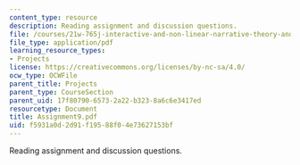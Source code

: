 ```yaml
---
content_type: resource
description: Reading assignment and discussion questions.
file: /courses/21w-765j-interactive-and-non-linear-narrative-theory-and-practice-spring-2004/f5931a0d2d91f19588f04e73627153bf_Assignment9.pdf
file_type: application/pdf
learning_resource_types:
- Projects
license: https://creativecommons.org/licenses/by-nc-sa/4.0/
ocw_type: OCWFile
parent_title: Projects
parent_type: CourseSection
parent_uid: 17f80790-6573-2a22-b323-8a6c6e3417ed
resourcetype: Document
title: Assignment9.pdf
uid: f5931a0d-2d91-f195-88f0-4e73627153bf
---
```

Reading assignment and discussion questions.